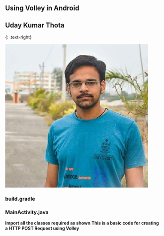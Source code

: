 ## Using Volley in Android 
## Uday Kumar Thota
{: .text-right}

![Uday Kumar Thota](images/udayprofile.jpg)

### build.gradle
<script src="https://gist.github.com/udaykumar-8329/60747f1c0b7e3926dcee50a92b211e84.js"></script>

### MainActivity.java

**Import all the classes required as shown**
**This is a basic code for creating a HTTP POST Request using Volley**

<script src="https://gist.github.com/udaykumar-8329/a9b07548e84372a78afdad53e732eb31.js"></script>
